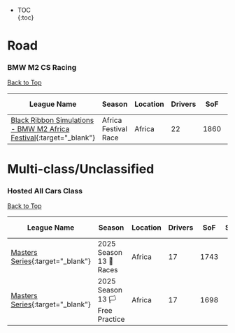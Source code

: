 * TOC  
{:toc}

# Road

### BMW M2 CS Racing

[Back to Top](#)  

| League Name | Season | Location | Drivers | SoF | Setup | Upcoming Race | New York | London | Sydney |
|------------------------------------------------------------------------------------------------------------------------------------------------|--------------------|--------|-------|----|-----|-------------|--------|------|------|
|[Black Ribbon Simulations \- BMW M2 Africa Festival](https://members.iracing.com/membersite/member/LeagueView.do?league=12320){:target="_blank"} |Africa Festival Race |Africa |22 |1860 |Both | | | | |

# Multi-class/Unclassified

### Hosted All Cars Class

[Back to Top](#)  

| League Name | Season | Location | Drivers | SoF | Setup | Upcoming Race | New York | London | Sydney |
|-----------------------------------------------------------------------------------------------------------|-------------------------------|--------|-------|----|-----|------------------|-------------------------|-------------------------|--------------------------|
|[Masters Series](https://members.iracing.com/membersite/member/LeagueView.do?league=5539){:target="_blank"} |2025 Season 13 🏁 Races |Africa |17 |1743 | | | | | |
|[Masters Series](https://members.iracing.com/membersite/member/LeagueView.do?league=5539){:target="_blank"} |2025 Season 13 🏳️ Free Practice |Africa |17 |1698 | |Snetterton Circuit |Mon, March 10 02:00PM EDT |Mon, March 10 06:00PM GMT |Tue, March 11 05:00AM AEDT |

